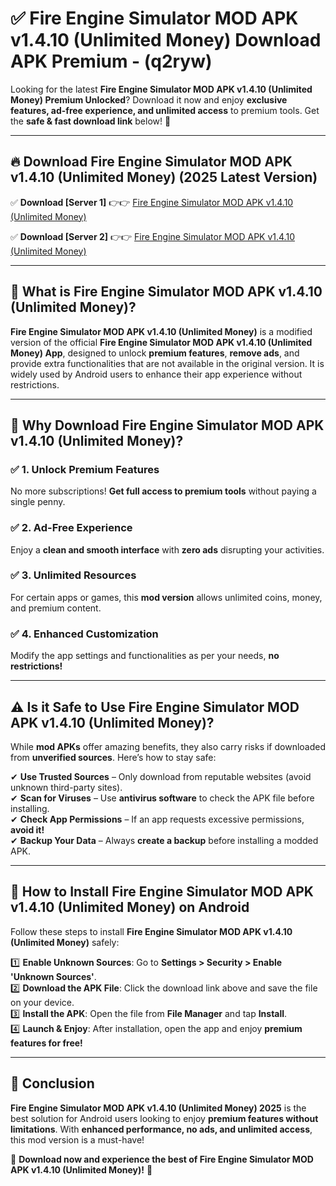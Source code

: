 
# ✅ Fire Engine Simulator MOD APK v1.4.10 (Unlimited Money) Download APK Premium -  (q2ryw) 

Looking for the latest **Fire Engine Simulator MOD APK v1.4.10 (Unlimited Money) Premium Unlocked**? Download it now and enjoy **exclusive features, ad-free experience, and unlimited access** to premium tools. Get the **safe & fast download link** below! 🚀

---

## 🔥 Download Fire Engine Simulator MOD APK v1.4.10 (Unlimited Money) (2025 Latest Version)

✅ **Download [Server 1]** 👉👉 [Fire Engine Simulator MOD APK v1.4.10 (Unlimited Money) ](https://apkcomod.com?title=Fire_Engine_Simulator_MOD_APK_v1.4.10_(Unlimited_Money))  

✅ **Download [Server 2]** 👉👉 [Fire Engine Simulator MOD APK v1.4.10 (Unlimited Money) ](https://apkcomod.com?title=Fire_Engine_Simulator_MOD_APK_v1.4.10_(Unlimited_Money))  


---

## 📌 What is Fire Engine Simulator MOD APK v1.4.10 (Unlimited Money)?

**Fire Engine Simulator MOD APK v1.4.10 (Unlimited Money)** is a modified version of the official **Fire Engine Simulator MOD APK v1.4.10 (Unlimited Money) App**, designed to unlock **premium features**, **remove ads**, and provide extra functionalities that are not available in the original version. It is widely used by Android users to enhance their app experience without restrictions.

---

## 🌟 Why Download Fire Engine Simulator MOD APK v1.4.10 (Unlimited Money)?

### ✅ 1. Unlock Premium Features
No more subscriptions! **Get full access to premium tools** without paying a single penny.

### ✅ 2. Ad-Free Experience
Enjoy a **clean and smooth interface** with **zero ads** disrupting your activities.

### ✅ 3. Unlimited Resources
For certain apps or games, this **mod version** allows unlimited coins, money, and premium content.

### ✅ 4. Enhanced Customization
Modify the app settings and functionalities as per your needs, **no restrictions!**

---

## ⚠️ Is it Safe to Use Fire Engine Simulator MOD APK v1.4.10 (Unlimited Money)?

While **mod APKs** offer amazing benefits, they also carry risks if downloaded from **unverified sources**. Here’s how to stay safe:

✔ **Use Trusted Sources** – Only download from reputable websites (avoid unknown third-party sites).  
✔ **Scan for Viruses** – Use **antivirus software** to check the APK file before installing.  
✔ **Check App Permissions** – If an app requests excessive permissions, **avoid it!**  
✔ **Backup Your Data** – Always **create a backup** before installing a modded APK.

---

## 📲 How to Install Fire Engine Simulator MOD APK v1.4.10 (Unlimited Money) on Android

Follow these steps to install **Fire Engine Simulator MOD APK v1.4.10 (Unlimited Money)** safely:

1️⃣ **Enable Unknown Sources**: Go to **Settings > Security > Enable 'Unknown Sources'**.  
2️⃣ **Download the APK File**: Click the download link above and save the file on your device.  
3️⃣ **Install the APK**: Open the file from **File Manager** and tap **Install**.  
4️⃣ **Launch & Enjoy**: After installation, open the app and enjoy **premium features for free!**

---

## 🚀 Conclusion

**Fire Engine Simulator MOD APK v1.4.10 (Unlimited Money) 2025** is the best solution for Android users looking to enjoy **premium features without limitations**. With **enhanced performance, no ads, and unlimited access**, this mod version is a must-have!

🔻 **Download now and experience the best of Fire Engine Simulator MOD APK v1.4.10 (Unlimited Money)!** 🔻

